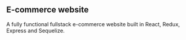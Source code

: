 ## E-commerce website

A fully functional fullstack e-commerce website built in React, Redux, Express and Sequelize.
